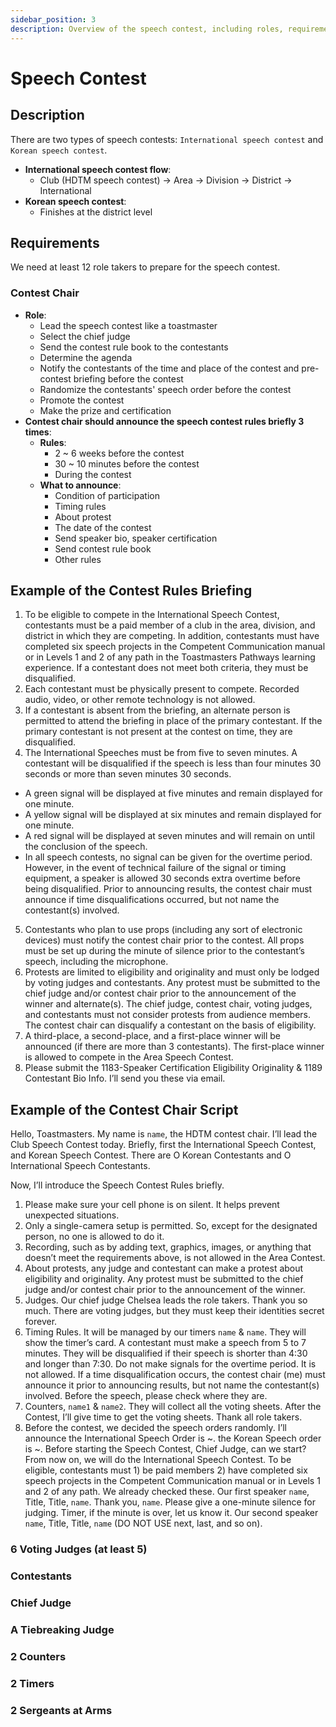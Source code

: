 ```yaml
---
sidebar_position: 3
description: Overview of the speech contest, including roles, requirements, and rules.
---
```


# Speech Contest

## Description

There are two types of speech contests: `International speech contest` and `Korean speech contest`.

- **International speech contest flow**:
    - Club (HDTM speech contest) → Area → Division → District → International
- **Korean speech contest**:
    - Finishes at the district level

## Requirements

We need at least 12 role takers to prepare for the speech contest.

### Contest Chair

- **Role**:
    - Lead the speech contest like a toastmaster
    - Select the chief judge
    - Send the contest rule book to the contestants
    - Determine the agenda
    - Notify the contestants of the time and place of the contest and pre-contest briefing before the contest
    - Randomize the contestants' speech order before the contest
    - Promote the contest
    - Make the prize and certification
- **Contest chair should announce the speech contest rules briefly 3 times**:
    - **Rules**:
        - 2 ~ 6 weeks before the contest
        - 30 ~ 10 minutes before the contest
        - During the contest
    - **What to announce**:
        - Condition of participation
        - Timing rules
        - About protest
        - The date of the contest
        - Send speaker bio, speaker certification
        - Send contest rule book
        - Other rules

## Example of the Contest Rules Briefing

1. To be eligible to compete in the International Speech Contest, contestants must be a paid member of a club in the
   area, division, and district in which they are competing. In addition, contestants must have completed six speech
   projects in the Competent Communication manual or in Levels 1 and 2 of any path in the Toastmasters Pathways learning
   experience. If a contestant does not meet both criteria, they must be disqualified.
2. Each contestant must be physically present to compete. Recorded audio, video, or other remote technology is not
   allowed.
3. If a contestant is absent from the briefing, an alternate person is permitted to attend the briefing in place of the
   primary contestant. If the primary contestant is not present at the contest on time, they are disqualified.
4. The International Speeches must be from five to seven minutes. A contestant will be disqualified if the speech is
   less than four minutes 30 seconds or more than seven minutes 30 seconds.

- A green signal will be displayed at five minutes and remain displayed for one minute.
- A yellow signal will be displayed at six minutes and remain displayed for one minute.
- A red signal will be displayed at seven minutes and will remain on until the conclusion of the speech.
- In all speech contests, no signal can be given for the overtime period. However, in the event of technical failure of
  the signal or timing equipment, a speaker is allowed 30 seconds extra overtime before being disqualified. Prior to
  announcing results, the contest chair must announce if time disqualifications occurred, but not name the contestant(s)
  involved.

5. Contestants who plan to use props (including any sort of electronic devices) must notify the contest chair prior to
   the contest. All props must be set up during the minute of silence prior to the contestant’s speech, including the
   microphone.
6. Protests are limited to eligibility and originality and must only be lodged by voting judges and contestants. Any
   protest must be submitted to the chief judge and/or contest chair prior to the announcement of the winner and
   alternate(s). The chief judge, contest chair, voting judges, and contestants must not consider protests from audience
   members. The contest chair can disqualify a contestant on the basis of eligibility.
7. A third-place, a second-place, and a first-place winner will be announced (if there are more than 3 contestants). The
   first-place winner is allowed to compete in the Area Speech Contest.
8. Please submit the 1183-Speaker Certification Eligibility Originality & 1189 Contestant Bio Info. I’ll send you these
   via email.

## Example of the Contest Chair Script

Hello, Toastmasters. My name is `name`, the HDTM contest chair. I’ll lead the Club Speech Contest today. Briefly, first
the International Speech Contest, and Korean Speech Contest. There are O Korean Contestants and O International Speech
Contestants.

Now, I’ll introduce the Speech Contest Rules briefly.

1. Please make sure your cell phone is on silent. It helps prevent unexpected situations.
2. Only a single-camera setup is permitted. So, except for the designated person, no one is allowed to do it.
3. Recording, such as by adding text, graphics, images, or anything that doesn’t meet the requirements above, is not
   allowed in the Area Contest.
4. About protests, any judge and contestant can make a protest about eligibility and originality. Any protest must be
   submitted to the chief judge and/or contest chair prior to the announcement of the winner.
5. Judges. Our chief judge Chelsea leads the role takers. Thank you so much. There are voting judges, but they must keep
   their identities secret forever.
6. Timing Rules. It will be managed by our timers `name` & `name`. They will show the timer’s card. A contestant must
   make a speech from 5 to 7 minutes. They will be disqualified if their speech is shorter than 4:30 and longer than
   7:30. Do not make signals for the overtime period. It is not allowed. If a time disqualification occurs, the contest
   chair (me) must announce it prior to announcing results, but not name the contestant(s) involved. Before the
   speech, please check where they are.
7. Counters, `name1` & `name2`. They will collect all the voting sheets. After the Contest, I’ll give time to get the
   voting sheets. Thank all role takers.
8. Before the contest, we decided the speech orders randomly. I’ll announce the International Speech Order is ~. the
   Korean Speech order is ~. Before starting the Speech Contest, Chief Judge, can we start? From now on, we will do the
   International Speech Contest. To be eligible, contestants must 1) be paid members 2) have completed six speech
   projects in the Competent Communication manual or in Levels 1 and 2 of any path. We already checked these. Our first
   speaker `name`, Title, Title, `name`. Thank you, `name`. Please give a one-minute silence for judging. Timer, if the
   minute is over, let us know it. Our second speaker `name`, Title, Title, `name` (DO NOT USE next, last, and so on).

### 6 Voting Judges (at least 5)

### Contestants

### Chief Judge

### A Tiebreaking Judge

### 2 Counters

### 2 Timers

### 2 Sergeants at Arms
